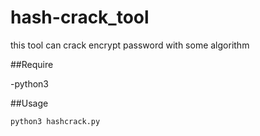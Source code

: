 # hash-crack_tool
this tool can crack encrypt password with some algorithm


##Require

-python3


##Usage

```
python3 hashcrack.py
```
